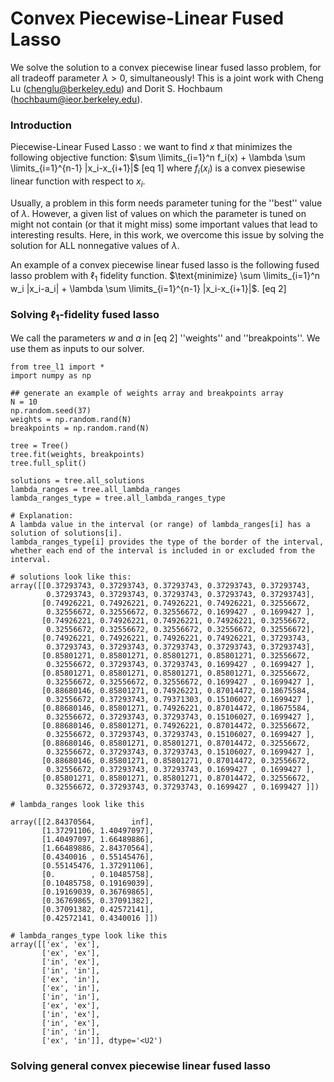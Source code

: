 # Convex Piecewise-Linear Fused Lasso
We solve the solution to a convex piecewise linear fused lasso problem, for all tradeoff parameter $\lambda > 0$, simultaneously!
This is a joint work with Cheng Lu (chenglu@berkeley.edu) and Dorit S. Hochbaum (hochbaum@ieor.berkeley.edu).

### Introduction

Piecewise-Linear Fused Lasso : we want to find $x$ that minimizes the following objective function: $\sum \limits_{i=1}^n f_i(x) + \lambda \sum \limits_{i=1}^{n-1} |x_i-x_{i+1}|$ [eq 1] where $f_i(x_i)$ is a convex piesewise linear function with respect to $x_i$.

Usually, a problem in this form needs parameter tuning for the ''best'' value of $\lambda$. However, a given list of values on which the parameter is tuned on might not contain (or that it might miss) some important values that lead to interesting results. Here, in this work, we overcome this issue by solving the solution for ALL nonnegative values of $\lambda$.

An example of a convex piecewise linear fused lasso is the following fused lasso problem with $\ell_1$ fidelity function. $\text{minimize} \sum \limits_{i=1}^n w_i |x_i-a_i| + \lambda \sum \limits_{i=1}^{n-1} |x_i-x_{i+1}|$. [eq 2]

### Solving $\ell_1$-fidelity fused lasso

We call the parameters $w$ and $a$ in [eq 2]  ''weights'' and ''breakpoints''. We use them as inputs to our solver.

```{python}
from tree_l1 import *
import numpy as np

## generate an example of weights array and breakpoints array
N = 10
np.random.seed(37)
weights = np.random.rand(N)
breakpoints = np.random.rand(N)

tree = Tree()
tree.fit(weights, breakpoints)
tree.full_split()

solutions = tree.all_solutions
lambda_ranges = tree.all_lambda_ranges
lambda_ranges_type = tree.all_lambda_ranges_type

# Explanation:
A lambda value in the interval (or range) of lambda_ranges[i] has a solution of solutions[i].
lambda_ranges_type[i] provides the type of the border of the interval, whether each end of the interval is included in or excluded from the interval.

# solutions look like this:
array([[0.37293743, 0.37293743, 0.37293743, 0.37293743, 0.37293743,
        0.37293743, 0.37293743, 0.37293743, 0.37293743, 0.37293743],
       [0.74926221, 0.74926221, 0.74926221, 0.74926221, 0.32556672,
        0.32556672, 0.32556672, 0.32556672, 0.1699427 , 0.1699427 ],
       [0.74926221, 0.74926221, 0.74926221, 0.74926221, 0.32556672,
        0.32556672, 0.32556672, 0.32556672, 0.32556672, 0.32556672],
       [0.74926221, 0.74926221, 0.74926221, 0.74926221, 0.37293743,
        0.37293743, 0.37293743, 0.37293743, 0.37293743, 0.37293743],
       [0.85801271, 0.85801271, 0.85801271, 0.85801271, 0.32556672,
        0.32556672, 0.37293743, 0.37293743, 0.1699427 , 0.1699427 ],
       [0.85801271, 0.85801271, 0.85801271, 0.85801271, 0.32556672,
        0.32556672, 0.32556672, 0.32556672, 0.1699427 , 0.1699427 ],
       [0.88680146, 0.85801271, 0.74926221, 0.87014472, 0.18675584,
        0.32556672, 0.37293743, 0.79371303, 0.15106027, 0.1699427 ],
       [0.88680146, 0.85801271, 0.74926221, 0.87014472, 0.18675584,
        0.32556672, 0.37293743, 0.37293743, 0.15106027, 0.1699427 ],
       [0.88680146, 0.85801271, 0.74926221, 0.87014472, 0.32556672,
        0.32556672, 0.37293743, 0.37293743, 0.15106027, 0.1699427 ],
       [0.88680146, 0.85801271, 0.85801271, 0.87014472, 0.32556672,
        0.32556672, 0.37293743, 0.37293743, 0.15106027, 0.1699427 ],
       [0.88680146, 0.85801271, 0.85801271, 0.87014472, 0.32556672,
        0.32556672, 0.37293743, 0.37293743, 0.1699427 , 0.1699427 ],
       [0.85801271, 0.85801271, 0.85801271, 0.87014472, 0.32556672,
        0.32556672, 0.37293743, 0.37293743, 0.1699427 , 0.1699427 ]])

# lambda_ranges look like this

array([[2.84370564,        inf],
       [1.37291106, 1.40497097],
       [1.40497097, 1.66489886],
       [1.66489886, 2.84370564],
       [0.4340016 , 0.55145476],
       [0.55145476, 1.37291106],
       [0.        , 0.10485758],
       [0.10485758, 0.19169039],
       [0.19169039, 0.36769865],
       [0.36769865, 0.37091382],
       [0.37091382, 0.42572141],
       [0.42572141, 0.4340016 ]])

# lambda_ranges_type look like this
array([['ex', 'ex'],
       ['ex', 'ex'],
       ['in', 'ex'],
       ['in', 'in'],
       ['ex', 'in'],
       ['ex', 'in'],
       ['in', 'in'],
       ['ex', 'ex'],
       ['in', 'ex'],
       ['in', 'ex'],
       ['in', 'in'],
       ['ex', 'in']], dtype='<U2')

```

### Solving general convex piecewise linear fused lasso


